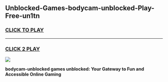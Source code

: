 
## Unblocked-Games-bodycam-unblocked-Play-Free-un1tn
<h3>
<a href="https://premium76.site?title=bodycam-unblocked&ref=18A1">CLICK TO PLAY</a></h3>
<hr>

<h3>
<a href="https://premium76.site?title=bodycam-unblocked&ref=18A1">CLICK 2 PLAY</a>
  
</h3>

<a href="https://premium76.site?title=bodycam-unblocked&ref=18A1"><img src="https://clearcache.store/games.png"></a>


**bodycam-unblocked games unblocked: Your Gateway to Fun and Accessible Online Gaming**
